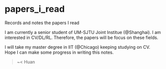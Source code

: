 # papers_i_read
Records and notes the papers I read

I am currently a senior student of UM-SJTU Joint Institue (@Shanghai). I am interested in CV/DL/RL. Therefore, the papers will be focus on these fields.

I will take my master degree in IIT (@Chicago) keeping studying on CV. Hope I can make some progress in writing this notes.

>~<
Huan
